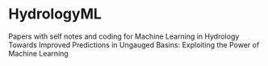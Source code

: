 # HydrologyML
Papers with self notes and coding for Machine Learning in Hydrology 
Towards Improved Predictions in Ungauged Basins: Exploiting the Power of Machine Learning
